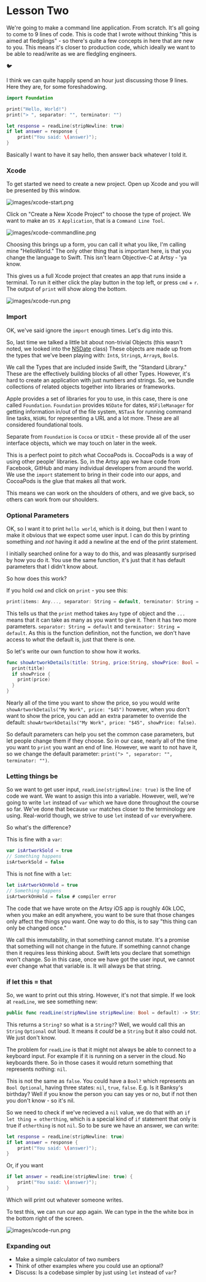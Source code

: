 # Lesson Two 

We're going to make a command line application. From scratch. It's all going to come to 9 lines of code. This is code that I wrote without thinking "this is aimed at fledglings" - so there's quite a few concepts in here that are new to you. This means it's closer to production code, which ideally we want to be able to read/write as we are fledgling engineers. 

🐦

I think we can quite happily spend an hour just discussing those 9 lines. Here they are, for some foreshadowing. 

```swift
import Foundation

print("Hello, World!")
print("> ", separator: "", terminator: "")

let response = readLine(stripNewline: true)
if let answer = response {
    print("You said: \(answer)");
}
```

Basically I want to have it say hello, then answer back whatever I told it.

### Xcode

To get started we need to create a new project. Open up Xcode and you will be presented by this window.

![images/xcode-start.png](images/xcode-start.png)

Click on "Create a New Xcode Project" to choose the type of project. We want to make an `OS X` `Application`, that is a `Command Line Tool`.

 ![images/xcode-commandline.png](images/xcode-commandline.png)

Choosing this brings up a form, you can call it what you like, I'm calling mine "HelloWorld." The only other thing that is important here, is that you change the language to Swift. This isn't learn Objective-C at Artsy - 'ya know. 

This gives us a full Xcode project that creates an app that runs inside a terminal. To run it either click the play button in the top left, or press `cmd` + `r`. The output of `print` will show along the bottom.

![images/xcode-run.png](images/xcode-run.png)

### Import

OK, we've said ignore the `import` enough times. Let's dig into this. 

So, last time we talked a little bit about non-trivial Objects (this wasn't noted, we looked into the [NSDate](https://developer.apple.com/library/mac/documentation/Cocoa/Reference/Foundation/Classes/NSDate_Class/index.html) class) These objects are made up from the types that we've been playing with: `Int`s, `String`s, `Array`s, `Bool`s. 

We call the Types that are included inside Swift, the "Standard Library." These are the effectively building blocks of all other Types. However, it's hard to create an application with just numbers and strings. So, we bundle collections of related objects together into libraries or frameworks.

Apple provides a set of libraries for you to use, in this case, there is one called `Foundation`. `Foundation` provides `NSDate` for dates, `NSFileManager` for getting information in/out of the file system, `NSTask` for running command line tasks, `NSURL` for representing a URL and a lot more. These are all considered foundational tools. 

Separate from `Foundation` is `Cocoa` or `UIKit` - these provide all of the user interface objects, which we may touch on later in the week.

This is a perfect point to pitch what CocoaPods is. CocoaPods is a way of using other people' libraries. So, in the Artsy app we have code from Facebook, GitHub and many individual developers from around the world. We use the `import` statement to bring in their code into our apps, and CocoaPods is the glue that makes all that work.

This means we can work on the shoulders of others, and we give back, so others can work from our shoulders.

### Optional Parameters

OK, so I want it to print `hello world`, which is it doing, but then I want to make it obvious that we expect some user input. I can do this by printing something and _not_ having it add a newline at the end of the print statement.

I initially searched online for a way to do this, and was pleasantly surprised by how you do it. You use the same function, it's just that it has default parameters that I didn't know about.

So how does this work?

If you hold `cmd` and click on `print` - you see this:

```swift
print(items: Any..., separator: String = default, terminator: String = default)
```

This tells us that the `print` method takes `Any` type of object and the `...` means that it can take as  many as you want to give it. Then it has two more parameters.  `separator: String = default` and `terminator: String = default`. As this is the function definition, not the function, we don't have access to _what_ the default is, just that there is one. 

So let's write our own function to show how it works.

```swift
func showArtworkDetails(title: String, price:String, showPrice: Bool = true) {
  print(title)
  if showPrice {
    print(price)
  }
} 
``` 

Nearly all of the time you want to show the price, so you would write `showArtworkDetails("My Work", price: "$45")` however, when you don't want to show the price, you can add an extra parameter to override the default: `showArtworkDetails("My Work", price: "$45", showPrice: false)`.

So default parameters can help you set the common case parameters, but let people change them if they choose. So in our case, nearly all of the time you want to `print` you want an end of line. However, we want to not have it, so we change the default parameter: `print("> ", separator: "", terminator: "")`.

### Letting things be

So we want to get user input, `readLine(stripNewline: true)` is the line of code we want. We want to assign this into a variable. However, well, we're going to write `let` instead of `var` which we have done throughout the course so far. We've done that because `var` matches closer to the terminology are using. Real-world though, we strive to use `let` instead of `var` everywhere.

So what's the difference?

This is fine with a `var`:

```swift
var isArtworkSold = true
// Something happens
isArtworkSold = false
```

This is not fine with a `let`:

```swift
let isArtworkOnHold = true
// Something happens
isArtworkOnHold = false # compiler error
```

The code that we have wrote on the Artsy iOS app is roughly 40k LOC, when you make an edit anywhere, you want to be sure that those changes only affect the things you want. One way to do this, is to say "this thing can only be changed once."

We call this immutability, in that something cannot mutate. It's a promise that something will not change in the future. If something cannot change then it requires less thinking about. Swift lets you declare that somethign won't change. So in this case, once we have got the user input, we cannot ever change what that variable is. It will always be that string.

### if let this = that

So, we want to print out this string. However, it's not that simple. If we look at `readLine`, we see something new:

```swift
public func readLine(stripNewline stripNewline: Bool = default) -> String?
```

This returns a `String?` so what is a `String?`? Well, we would call this an `String` `Optional` out loud. It means it _could_ be a `String` but it also could not. We just don't know.

The problem for `readLine` is that it might not always be able to connect to a keyboard input. For example if it is running on a server in the cloud. No keyboards there. So in those cases it would return something that represents nothing: `nil`. 

This is not the same as `false`. You could have a `Bool?` which represents an `Bool Optional`, having three states: `nil`, `true`, `false`. E.g. Is it Banksy's birthday? Well if you know the person you can say yes or no, but if not then you don't know - so it's nil.

So we need to check if we've recieved a `nil` value, we do that with an `if let thing = otherthing`, which is a special kind of `if` statement that only is true if `otherthing` is not `nil`. So to be sure we have an answer, we can write:

```swift
let response = readLine(stripNewline: true)
if let answer = response {
    print("You said: \(answer)");
}
```  

Or, if you want 

```swift
if let answer = readLine(stripNewline: true) {
    print("You said: \(answer)");
}
```

Which will print out whatever someone writes.

To test this, we can run our app again. We can type in the the white box in the bottom right of the screen. 

![images/xcode-run.png](images/xcode-run.png)

### Expanding out

* Make a simple calculator of two numbers
* Think of other examples where you could use an optional?
* Discuss: Is a codebase simpler by just using `let` instead of `var`?
